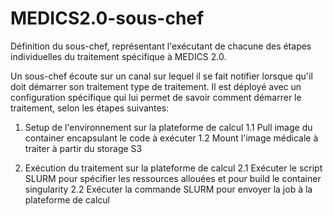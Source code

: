 # MEDICS2.0-sous-chef
Définition du sous-chef, représentant l'exécutant de chacune des étapes individuelles du traitement spécifique à MEDICS 2.0.  

Un sous-chef écoute sur un canal sur lequel il se fait notifier lorsque qu'il doit démarrer son traitement type de traitement. Il est déployé avec un configuration spécifique qui lui permet de savoir comment démarrer le traitement, selon les étapes suivantes:

1. Setup de l'environnement sur la plateforme de calcul
1.1 Pull image du container encapsulant le code à exécuter
1.2 Mount l'image médicale à traiter à partir du storage S3

2. Exécution du traitement sur la plateforme de calcul
2.1 Exécuter le script SLURM pour spécifier les ressources allouées et pour build le container singularity
2.2 Exécuter la commande SLURM pour envoyer la job à la plateforme de calcul
